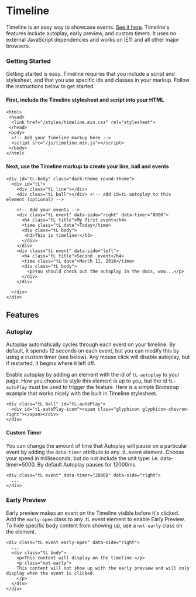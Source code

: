 
# Timeline
Timeline is an easy way to showcase events. [See it here](http://joeylea.com/timeline/).  Timeline's features include autoplay, early preview, and custom timers. It uses no external JavaScript dependencies and works on IE11 and all other major browsers.


### Getting Started
Getting started is easy. Timeline requires that you include a script and stylesheet, and that you use specific ids and classes in your markup.  Follow the instructions below to get started.

#### First, include the Timeline stylesheet and script into your HTML
    <html>
     <head>
      <link href="/styles/timeline.min.css" rel="stylesheet">
     </head>
     <body>
      <!-- Add your Timeline markup here -->
      <script src="/js/timeline.min.js"></script>
     </body>
    </html>

#### Next, use the Timeline markup to create your line, ball and events
    <div id="tL-body" class="dark-theme round-theme">
      <div id="tL">
        <div class="tL line"></div>
        <div class="tL ball"></div> <!-- add id=tL-autoplay to this element (optional) -->

        <!-- Add your events -->
        <div class="tL event" data-side="right" data-timer="8000">
          <h4 class="tL title">My first event</h4>
          <time class="tL date">Today</time>
          <div class="tL body">
           <h3>This is timeline!</h3>
          </div>
        </div>
        <div class="tL event" data-side="left">
          <h4 class="tL title">Second  event</h4>
          <time class="tL date">March 11, 2016</time>
          <div class="tL body">
            <p>You should check out the autoplay in the docs, wow...</p>
          </div>
        </div>

      </div>
    </div>

## Features

### Autoplay
Autoplay automatically cycles through each event on your timeline.  By default, it spends 12 seconds on each event, but you can modify this by using a custom timer (see below). Any mouse click will disable autoplay, but if restarted, it begins where it left off.

Enable autoplay by adding an element with the id of `tL-autoplay` to your page.  How you choose to style this element is up to you, but the id `tL-autoPlay` must be used to trigger the feature. Here is a simple Bootstrap example that works nicely with the built in Timeline stylesheet.

    <div class="tL ball" id="tL-autoPlay">
      <div id="tL-autoPlay-icon"><span class="glyphicon glyphicon-chevron-right"></span></div>
    </div>

#### Custom Timer
You can change the amount of time that Autoplay will pause on a particular event by adding the `data-timer` attribute to any .tL.event element.  Choose your speed in milliseconds, but do not include the unit type: i.e. data-timer=5000. By default Autoplay pauses for 12000ms.

    <div class="tL event" data-timer="20000" data-side="right">
      ...
    </div>


### Early Preview
Early preview makes an event on the Timeline visible before it's clicked.  Add the `early-open` class to any .tL.event element to enable Early Preview. To hide specific body content from showing up, use a `not-early` class on the element. 

    <div class="tL event early-open" data-side="right">
      ...
      <div class="tL body">
        <p>This content will display on the timeline.</p>
        <p class="not-early">
        This content will not show up with the early preview and will only display when the event is clicked.
        </p>
      </div>
    </div>


